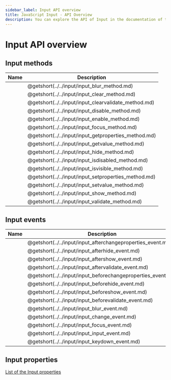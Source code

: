 ```yaml
---
sidebar_label: Input API overview
title: JavaScript Input - API Overview 
description: You can explore the API of Input in the documentation of the DHTMLX JavaScript UI library. Browse developer guides and API reference, try out code examples and live demos, and download a free 30-day evaluation version of DHTMLX Suite 7.
---
```


# Input API overview

## Input methods

| Name                                             | Description                                             |
| ----------------------------------------------- | ------------------------------------------------------ |
| [](../../input/input_blur_method.md)          | @getshort(../../input/input_blur_method.md)          |
| [](../../input/input_clear_method.md)         | @getshort(../../input/input_clear_method.md)         |
| [](../../input/input_clearvalidate_method.md) | @getshort(../../input/input_clearvalidate_method.md) |
| [](../../input/input_disable_method.md)       | @getshort(../../input/input_disable_method.md)       |
| [](../../input/input_enable_method.md)        | @getshort(../../input/input_enable_method.md)        |
| [](../../input/input_focus_method.md)         | @getshort(../../input/input_focus_method.md)         |
| [](../../input/input_getproperties_method.md) | @getshort(../../input/input_getproperties_method.md) |
| [](../../input/input_getvalue_method.md)      | @getshort(../../input/input_getvalue_method.md)      |
| [](../../input/input_hide_method.md)          | @getshort(../../input/input_hide_method.md)          |
| [](../../input/input_isdisabled_method.md)    | @getshort(../../input/input_isdisabled_method.md)    |
| [](../../input/input_isvisible_method.md)     | @getshort(../../input/input_isvisible_method.md)     |
| [](../../input/input_setproperties_method.md) | @getshort(../../input/input_setproperties_method.md) |
| [](../../input/input_setvalue_method.md)      | @getshort(../../input/input_setvalue_method.md)      |
| [](../../input/input_show_method.md)          | @getshort(../../input/input_show_method.md)          |
| [](../../input/input_validate_method.md)      | @getshort(../../input/input_validate_method.md)      |

## Input events

| Name                                                     | Description                                                     |
| ------------------------------------------------------- | -------------------------------------------------------------- |
| [](../../input/input_afterchangeproperties_event.md)  | @getshort(../../input/input_afterchangeproperties_event.md)  |
| [](../../input/input_afterhide_event.md)              | @getshort(../../input/input_afterhide_event.md)              |
| [](../../input/input_aftershow_event.md)              | @getshort(../../input/input_aftershow_event.md)              |
| [](../../input/input_aftervalidate_event.md)          | @getshort(../../input/input_aftervalidate_event.md)          |
| [](../../input/input_beforechangeproperties_event.md) | @getshort(../../input/input_beforechangeproperties_event.md) |
| [](../../input/input_beforehide_event.md)             | @getshort(../../input/input_beforehide_event.md)             |
| [](../../input/input_beforeshow_event.md)             | @getshort(../../input/input_beforeshow_event.md)             |
| [](../../input/input_beforevalidate_event.md)         | @getshort(../../input/input_beforevalidate_event.md)         |
| [](../../input/input_blur_event.md)                   | @getshort(../../input/input_blur_event.md)                   |
| [](../../input/input_change_event.md)                 | @getshort(../../input/input_change_event.md)                 |
| [](../../input/input_focus_event.md)                  | @getshort(../../input/input_focus_event.md)                  |
| [](../../input/input_input_event.md)                  | @getshort(../../input/input_input_event.md)                  |
| [](../../input/input_keydown_event.md)                | @getshort(../../input/input_keydown_event.md)                |

## Input properties

[List of the Input properties](form/api/input/api_input_properties.md)
